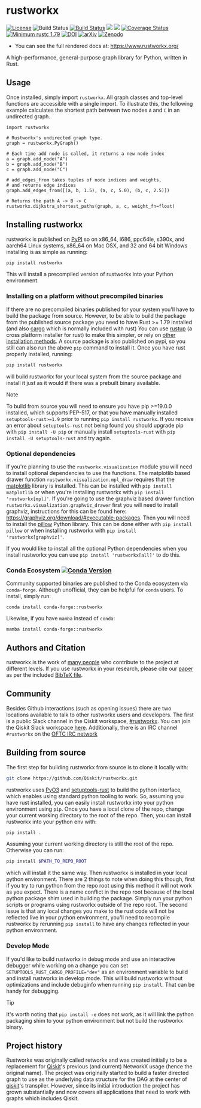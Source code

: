 # rustworkx

[![License](https://img.shields.io/github/license/Qiskit/rustworkx.svg?style=popout-square)](https://opensource.org/licenses/Apache-2.0)
![Build Status](https://github.com/Qiskit/rustworkx/actions/workflows/main.yml/badge.svg?branch=main)
[![Build Status](https://img.shields.io/travis/com/Qiskit/rustworkx/main.svg?style=popout-square)](https://travis-ci.com/Qiskit/rustworkx)
[![](https://img.shields.io/github/release/Qiskit/rustworkx.svg?style=popout-square)](https://github.com/Qiskit/rustworkx/releases)
[![](https://img.shields.io/pypi/dm/rustworkx.svg?style=popout-square)](https://pypi.org/project/rustworkx/)
[![Coverage Status](https://coveralls.io/repos/github/Qiskit/rustworkx/badge.svg?branch=main)](https://coveralls.io/github/Qiskit/rustworkx?branch=main)
[![Minimum rustc 1.79](https://img.shields.io/badge/rustc-1.79+-blue.svg)](https://rust-lang.github.io/rfcs/2495-min-rust-version.html)
[![DOI](https://joss.theoj.org/papers/10.21105/joss.03968/status.svg)](https://doi.org/10.21105/joss.03968)
[![arXiv](https://img.shields.io/badge/arXiv-2110.15221-b31b1b.svg)](https://arxiv.org/abs/2110.15221)
[![Zenodo](https://img.shields.io/badge/Zenodo-10.5281%2Fzenodo.5879859-blue)](https://doi.org/10.5281/zenodo.5879859)

  - You can see the full rendered docs at:
    <https://www.rustworkx.org/>

A high-performance, general-purpose graph library for Python, written in Rust.

## Usage

Once installed, simply import `rustworkx`.
All graph classes and top-level functions are accessible with a single import.
To illustrate this, the following example calculates the shortest path
between two nodes `A` and `C` in an undirected graph.

```python3
import rustworkx

# Rustworkx's undirected graph type.
graph = rustworkx.PyGraph()

# Each time add node is called, it returns a new node index
a = graph.add_node("A")
b = graph.add_node("B")
c = graph.add_node("C")

# add_edges_from takes tuples of node indices and weights,
# and returns edge indices
graph.add_edges_from([(a, b, 1.5), (a, c, 5.0), (b, c, 2.5)])

# Returns the path A -> B -> C
rustworkx.dijkstra_shortest_paths(graph, a, c, weight_fn=float)
```

## Installing rustworkx

rustworkx is published on [PyPI](https://pypi.org/project/rustworkx/) so on x86\_64, i686, ppc64le, s390x, and
aarch64 Linux systems, x86\_64 on Mac OSX, and 32 and 64 bit Windows
installing is as simple as running:

```bash
pip install rustworkx
```

This will install a precompiled version of rustworkx into your Python
environment.

### Installing on a platform without precompiled binaries

If there are no precompiled binaries published for your system you'll have to
build the package from source. However, to be able to build the package
from the published source package you need to have Rust >= 1.79 installed (and
also [cargo](https://doc.rust-lang.org/cargo/) which is normally included with
rust) You can use [rustup](https://rustup.rs/) (a cross platform installer for
rust) to make this simpler, or rely on
[other installation methods](https://forge.rust-lang.org/infra/other-installation-methods.html).
A source package is also published on pypi, so you still can also run the above
`pip` command to install it. Once you have rust properly installed, running:

```bash
pip install rustworkx
```

will build rustworkx for your local system from the source package and install
it just as it would if there was a prebuilt binary available.

> [!NOTE]  
> To build from source you will need to ensure you have pip >=19.0.0
installed, which supports PEP-517, or that you have manually installed
`setuptools-rust>=1.9` prior to running `pip install rustworkx`. If you receive an
error about `setuptools-rust` not being found you should upgrade pip with
`pip install -U pip` or manually install `setuptools-rust` with
`pip install -U setuptools-rust` and try again.

### Optional dependencies

If you're planning to use the `rustworkx.visualization` module you will need to
install optional dependencies to use the functions. The matplotlib based drawer
function `rustworkx.visualization.mpl_draw` requires that the
[matplotlib](https://matplotlib.org/) library is installed. This can be
installed with `pip install matplotlib` or when you're installing rustworkx with
`pip install 'rustworkx[mpl]'`. If you're going to use the graphviz based drawer
function `rustworkx.visualization.graphviz_drawer` first you will need to install
graphviz, instructions for this can be found here:
https://graphviz.org/download/#executable-packages. Then you
will need to install the [pillow](https://python-pillow.org/) Python library.
This can be done either with `pip install pillow` or when installing rustworkx
with `pip install 'rustworkx[graphviz]'`.

If you would like to install all the optional Python dependencies when you
install rustworkx you can use `pip install 'rustworkx[all]'` to do this.

### Conda Ecosystem [![Conda Version](https://img.shields.io/conda/vn/conda-forge/rustworkx.svg)](https://anaconda.org/conda-forge/rustworkx) 

Community supported binaries are published to the Conda ecosystem via `conda-forge`. Although
unofficial, they can be helpful for `conda` users. To install, simply run:

```
conda install conda-forge::rustworkx
```

Likewise, if you have `mamba` instead of `conda`:

```
mamba install conda-forge::rustworkx
```

## Authors and Citation

rustworkx is the work of [many people](https://github.com/Qiskit/rustworkx/graphs/contributors) who contribute
to the project at different levels. If you use rustworkx in your research, please cite our
[paper](https://doi.org/10.21105/joss.03968) as per the included [BibTeX file](CITATION.bib).

## Community

Besides Github interactions (such as opening issues) there are two locations
available to talk to other rustworkx users and developers. The first is a
public Slack channel in the Qiskit workspace,
[#rustworkx](https://qiskit.slack.com/messages/rustworkx/). You can join the
Qiskit Slack workspace [here](http://ibm.co/joinqiskitslack). Additionally,
there is an IRC channel `#rustworkx` on the [OFTC IRC network](https://www.oftc.net/)

## Building from source

The first step for building rustworkx from source is to clone it locally
with:

```bash
git clone https://github.com/Qiskit/rustworkx.git
```

rustworkx uses [PyO3](https://github.com/pyo3/pyo3) and
[setuptools-rust](https://github.com/PyO3/setuptools-rust) to build the
python interface, which enables using standard python tooling to work. So,
assuming you have rust installed, you can easily install rustworkx into your
python environment using `pip`. Once you have a local clone of the repo, change
your current working directory to the root of the repo. Then, you can install
rustworkx into your python env with:

```bash
pip install .
```

Assuming your current working directory is still the root of the repo.
Otherwise you can run:

```bash
pip install $PATH_TO_REPO_ROOT
```

which will install it the same way. Then rustworkx is installed in your
local python environment. There are 2 things to note when doing this
though, first if you try to run python from the repo root using this
method it will not work as you expect. There is a name conflict in the
repo root because of the local python package shim used in building the
package. Simply run your python scripts or programs using rustworkx
outside of the repo root. The second issue is that any local changes you
make to the rust code will not be reflected live in your python environment,
you'll need to recompile rustworkx by rerunning `pip install` to have any
changes reflected in your python environment.

### Develop Mode

If you'd like to build rustworkx in debug mode and use an interactive debugger
while working on a change you can set `SETUPTOOLS_RUST_CARGO_PROFILE="dev"`
as an environment variable to build and install rustworkx in develop mode.
This will build rustworkx without optimizations and include debuginfo
when running `pip install`. That can be handy for debugging.

> [!TIP]
> It's worth noting that `pip install -e` does not work, as it will link the python
packaging shim to your python environment but not build the rustworkx binary.

## Project history

Rustworkx was originally called retworkx and was created initially to be
a replacement for [Qiskit](https://www.ibm.com/quantum/qiskit)'s previous (and current)
NetworkX usage (hence the original name).  The project was originally started
to build a faster directed graph to use as the underlying data structure for
the DAG at the center of
[qiskit](https://github.com/Qiskit/qiskit/)'s transpiler. However,
since its initial introduction the project has grown substantially and now
covers all applications that need to work with graphs which includes
Qiskit.

